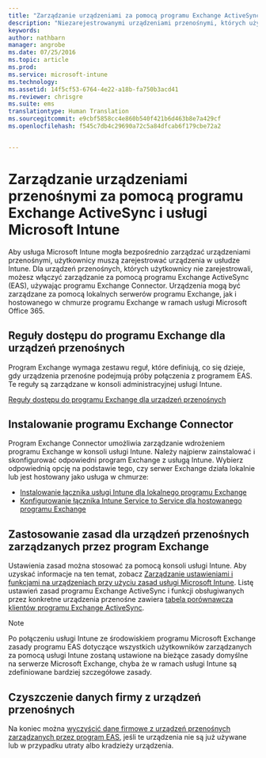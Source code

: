 ```yaml
---
title: "Zarządzanie urządzeniami za pomocą programu Exchange ActiveSync | Microsoft Intune"
description: "Niezarejestrowanymi urządzeniami przenośnymi, których użytkownicy nie zarejestrowali w programie Exchange ActiveSync (EAS), możesz bezpośrednio zarządzać, używając programu Exchange Connector."
keywords: 
author: nathbarn
manager: angrobe
ms.date: 07/25/2016
ms.topic: article
ms.prod: 
ms.service: microsoft-intune
ms.technology: 
ms.assetid: 14f5cf53-6764-4e22-a18b-fa750b3acd41
ms.reviewer: chrisgre
ms.suite: ems
translationtype: Human Translation
ms.sourcegitcommit: e9cbf5858cc4e860b540f421b6d463b8e7a429cf
ms.openlocfilehash: f545c7db4c29690a72c5a84dfcab6f179cbe72a2


---
```


# Zarządzanie urządzeniami przenośnymi za pomocą programu Exchange ActiveSync i usługi Microsoft Intune
Aby usługa Microsoft Intune mogła bezpośrednio zarządzać urządzeniami przenośnymi, użytkownicy muszą zarejestrować urządzenia w usłudze Intune. Dla urządzeń przenośnych, których użytkownicy nie zarejestrowali, możesz włączyć zarządzanie za pomocą programu Exchange ActiveSync (EAS), używając programu Exchange Connector. Urządzenia mogą być zarządzane za pomocą lokalnych serwerów programu Exchange, jak i hostowanego w chmurze programu Exchange w ramach usługi Microsoft Office 365.

## Reguły dostępu do programu Exchange dla urządzeń przenośnych ##

Program Exchange wymaga zestawu reguł, które definiują, co się dzieje, gdy urządzenia przenośne podejmują próby połączenia z programem EAS. Te reguły są zarządzane w konsoli administracyjnej usługi Intune.

[Reguły dostępu do programu Exchange dla urządzeń przenośnych](exchange-access-rules-for-mobile-devices.md)

## Instalowanie programu Exchange Connector
Program Exchange Connector umożliwia zarządzanie wdrożeniem programu Exchange w konsoli usługi Intune. Należy najpierw zainstalować i skonfigurować odpowiedni program Exchange z usługą Intune. Wybierz odpowiednią opcję na podstawie tego, czy serwer Exchange działa lokalnie lub jest hostowany jako usługa w chmurze:

-   [Instalowanie łącznika usługi Intune dla lokalnego programu Exchange](intune-on-premises-exchange-connector.md)
-   [Konfigurowanie łącznika Intune Service to Service dla hostowanego programu Exchange](intune-service-to-service-exchange-connector.md)

## Zastosowanie zasad dla urządzeń przenośnych zarządzanych przez program Exchange
Ustawienia zasad można stosować za pomocą konsoli usługi Intune. Aby uzyskać informacje na ten temat, zobacz [Zarządzanie ustawieniami i funkcjami na urządzeniach przy użyciu zasad usługi Microsoft Intune](manage-settings-and-features-on-your-devices-with-microsoft-intune-policies.md). Listę ustawień zasad programu Exchange ActiveSync i funkcji obsługiwanych przez konkretne urządzenia przenośne zawiera [tabela porównawcza klientów programu Exchange ActiveSync](http://go.microsoft.com/fwlink/?LinkId=247270).

> [!NOTE]
> Po połączeniu usługi Intune ze środowiskiem programu Microsoft Exchange zasady programu EAS dotyczące wszystkich użytkowników zarządzanych za pomocą usługi Intune zostaną ustawione na bieżące zasady domyślne na serwerze Microsoft Exchange, chyba że w ramach usługi Intune są zdefiniowane bardziej szczegółowe zasady.

## Czyszczenie danych firmy z urządzeń przenośnych
Na koniec można [wyczyścić dane firmowe z urządzeń przenośnych zarządzanych przez program EAS](wipe-for-exchange-managed-mobile-devices.md), jeśli te urządzenia nie są już używane lub w przypadku utraty albo kradzieży urządzenia.



<!--HONumber=Jul16_HO4-->


